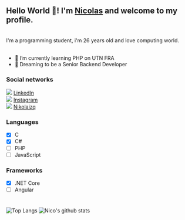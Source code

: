 ## Hello World 👋! I'm [Nicolas](http://github.com/Nicodc96) and welcome to my profile.
<br>
I'm a programming student, i'm 26 years old and love computing world.<br><br>

- 🌱 I’m currently learning PHP on UTN FRA
- 🧐 Dreaming to be a Senior Backend Developer

### Social networks <br>
![](https://i.ibb.co/cyzj5NL/linkedin-mini.png) [LinkedIn](www.linkedin.com/in/lautarondiaz/) <br>
![](https://i.ibb.co/j5KQ1mH/instagram-mini.png) [Instagram](https://www.instagram.com/nikofrkz/) <br>
![](https://i.ibb.co/fSmFBLm/steam-mini.png) [Nikolaizq](http://steamcommunity.com/id/nikolaizq/)

### Languages
- [x] C <br>
- [x] C# <br>
- [ ] PHP <br>
- [ ] JavaScript <br>

### Frameworks
- [x] .NET Core <br>
- [ ] Angular <br>
#
![Top Langs](https://github-readme-stats.vercel.app/api/top-langs/?username=Nicodc96)[](https://github.com/Nicodc96/github-readme-stats)
![Nico's github stats](https://github-readme-stats.vercel.app/api?username=Nicodc96)
